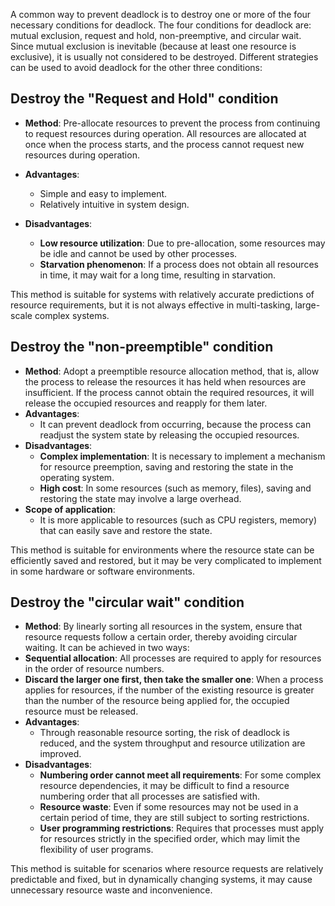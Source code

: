 A common way to prevent deadlock is to destroy one or more of the four necessary conditions for deadlock. The four conditions for deadlock are: mutual exclusion, request and hold, non-preemptive, and circular wait. Since mutual exclusion is inevitable (because at least one resource is exclusive), it is usually not considered to be destroyed. Different strategies can be used to avoid deadlock for the other three conditions:

## Destroy the "Request and Hold" condition

- **Method**: Pre-allocate resources to prevent the process from continuing to request resources during operation. All resources are allocated at once when the process starts, and the process cannot request new resources during operation.

- **Advantages**:
    - Simple and easy to implement.
    - Relatively intuitive in system design.
- **Disadvantages**:
    - **Low resource utilization**: Due to pre-allocation, some resources may be idle and cannot be used by other processes.
    - **Starvation phenomenon**: If a process does not obtain all resources in time, it may wait for a long time, resulting in starvation.

This method is suitable for systems with relatively accurate predictions of resource requirements, but it is not always effective in multi-tasking, large-scale complex systems.

## Destroy the "non-preemptible" condition

- **Method**: Adopt a preemptible resource allocation method, that is, allow the process to release the resources it has held when resources are insufficient. If the process cannot obtain the required resources, it will release the occupied resources and reapply for them later.
- **Advantages**:
    - It can prevent deadlock from occurring, because the process can readjust the system state by releasing the occupied resources.
- **Disadvantages**:
    - **Complex implementation**: It is necessary to implement a mechanism for resource preemption, saving and restoring the state in the operating system.
    - **High cost**: In some resources (such as memory, files), saving and restoring the state may involve a large overhead.
- **Scope of application**:
    - It is more applicable to resources (such as CPU registers, memory) that can easily save and restore the state.

This method is suitable for environments where the resource state can be efficiently saved and restored, but it may be very complicated to implement in some hardware or software environments.

## Destroy the "circular wait" condition

- **Method**: By linearly sorting all resources in the system, ensure that resource requests follow a certain order, thereby avoiding circular waiting. It can be achieved in two ways:
- **Sequential allocation**: All processes are required to apply for resources in the order of resource numbers.
- **Discard the larger one first, then take the smaller one**: When a process applies for resources, if the number of the existing resource is greater than the number of the resource being applied for, the occupied resource must be released.
- **Advantages**:
    - Through reasonable resource sorting, the risk of deadlock is reduced, and the system throughput and resource utilization are improved.
- **Disadvantages**:
    - **Numbering order cannot meet all requirements**: For some complex resource dependencies, it may be difficult to find a resource numbering order that all processes are satisfied with.
    - **Resource waste**: Even if some resources may not be used in a certain period of time, they are still subject to sorting restrictions.
    - **User programming restrictions**: Requires that processes must apply for resources strictly in the specified order, which may limit the flexibility of user programs.

This method is suitable for scenarios where resource requests are relatively predictable and fixed, but in dynamically changing systems, it may cause unnecessary resource waste and inconvenience.